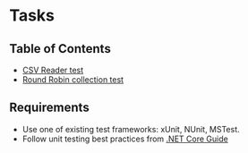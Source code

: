 # Tasks

## Table of Contents

* [CSV Reader test](./csv-reader-test/readme.md)
* [Round Robin collection test](./round-robin-collection-test/readme.md)

## Requirements

* Use one of existing test frameworks: xUnit, NUnit, MSTest.
* Follow unit testing best practices from [.NET Core Guide](https://docs.microsoft.com/en-us/dotnet/core/testing/unit-testing-best-practices#best-practices)
